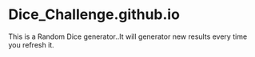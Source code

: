 # Dice_Challenge.github.io
This is a Random Dice generator..It will generator new results every time you refresh it.
